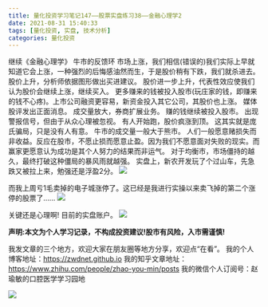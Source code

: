 ```yaml
---
title: 量化投资学习笔记147——股票实盘练习38——金融心理学2
date: 2021-08-31 15:40:33
tags: [量化投资, 实盘, 技术分析]
categories: 量化投资
---
```

继续《金融心理学》
牛市的反馈环
市场上涨，我们相信(错误的)我们实际上早就知道它会上涨，一种强烈的后悔感油然而生，于是股价稍有下跌，我们就杀进去。
股价上升，分析师依据图形做出买进建议。
股价进一步上升，代表性效应使我们认为股价会继续上涨，继续买入。
更多赚来的钱被投入股市(玩庄家的钱，即赚来的钱不心疼)。上市公司融资更容易，新资金投入其它公司，其股价也上涨。
媒体股评发出正面消息。
成交量放大，券商扩展业务。
赚的钱继续被投入股市。
出现警报信号，但由于从众心理被忽视。
有人开始跑，股价疯涨到顶。
这其实就是庞氏骗局，只是没有人有意。
牛市的成交量一般大于熊市。
人们一般愿意赌损失而非收益。反应在股市，不愿止损而愿意止盈。因为我们不愿意面对失败的现实。而赢家更愿意认为成功是其个人努力的结果而非运气。
对于均衡市，市场僵持的越久，最终打破这种僵局的暴风雨就越强。
实盘上，新农开发玩了个过山车，先急跌又被拉上来，勉强还是浮盈2分。
![](https://zymblog-1258069789.cos.ap-chengdu.myqcloud.com/blog0178-QTLearn/117/01.jpg)



而我上周亏1毛卖掉的电子城涨停了。这已经是我进行实操以来卖飞掉的第二个涨停的股票了……
![](https://zymblog-1258069789.cos.ap-chengdu.myqcloud.com/blog0178-QTLearn/117/02.jpg)

关键还是心理啊!
目前的实盘账户。
![](https://zymblog-1258069789.cos.ap-chengdu.myqcloud.com/blog0178-QTLearn/117/03.jpg)







**声明:本文为个人学习记录，不构成投资建议!股市有风险，入市需谨慎!**








我发文章的三个地方，欢迎大家在朋友圈等地方分享，欢迎点“在看”。
我的个人博客地址：https://zwdnet.github.io
我的知乎文章地址： https://www.zhihu.com/people/zhao-you-min/posts
我的微信个人订阅号：赵瑜敏的口腔医学学习园地








![](https://zymblog-1258069789.cos.ap-chengdu.myqcloud.com/other/wx.jpg)
